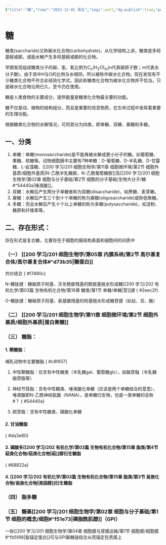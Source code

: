```yaml
---
{"title":"糖","time":"2022-12-02 周五","tags":null,"dg-publish":true,"permalink":"/200 学习/201 细胞生物学/第02章 细胞与分子基础/第2节 细胞的分子基础/生物大分子/糖/","dgPassFrontmatter":true,"created":"2024-01-25T18:45:03.000+08:00","updated":"2024-02-03T18:26:30.617+08:00"}
---
```


# 糖
糖类(saccharide)又称碳水化合物(carbohydrate)。从化学结构上讲，糖类是多羟基醛或酮，或能水解产生多羟基醛或酮的化合物。

早期发现组成糖类分子的碳、氢、氧比例为C<sub>n</sub>(H<sub>2</sub>O)<sub>m</sub>(n代表碳原子数；m代表水分子数)，由于其中H与O的比例与水相同，所以被称作碳水化合物。现在发现有不少糖类化合物不符合此经验化学式，因此称糖类化合物为碳水化合物并不恰当。只是碳水化合物沿用已久，至今仍在使用。

糖是人类食物的主要成分，提供能量是糖类化合物最主要的功能。

糖不仅是动、植物的结构组分，而且是重要的信息物质，在生命过程中发挥着重要的生理功能。

根据糖类化合物的水解情况，可将其分为四类，即单糖、双糖、寡糖和多糖。
## 一、分类
1. 单糖：单糖(monosaccharide)是不能再被水解成更小分子的糖。如葡萄糖、果糖、核糖等。动物细胞膜中主要有7种单糖：D-葡萄糖、D-半乳糖、D-甘露糖、L-岩藻糖、[[200 学习/201 细胞生物学/第11章 细胞微环境/第2节 细胞外基质/细胞外基质\|N-乙酰半乳糖胺，N-乙酰葡萄糖胺]]及[[200 学习/201 细胞生物学/第02章 细胞与分子基础/第2节 细胞的分子基础/生物大分子/糖#^54440a\|唾液酸]]。
2. 双糖：水解后产生两分子单糖者称为双糖(disaccharide)，如蔗糖、麦芽糖。
3. 寡糖：水解后产生三个到十个单糖的称为寡糖(oligosaccharide)或称低聚糖。
4. 多糖：完全水解后产生十个以上单糖的称为多糖(polysaccharide)，如淀粉、糖原和纤维素等。
## 二、存在形式： 
存在形式是复合糖，主要存在于细胞的膜结构表面和细胞间的间质中
### （一） [[200 学习/201 细胞生物学/第05章 内膜系统/第2节 高尔基复合体/高尔基复合体#^d73b35\|糖蛋白]]
共价结合
{ #f7490c}

N-糖肽键：糖碳原子羟基、天冬酰胺残基的酰胺基脱水形成糖[[200 学习/202 有机化学/第03篇 生物有机化合物/第16章 糖类/第1节 单糖/单糖\|苷]]键
{ #2eec2f}

O-糖肽键：糖碳原子羟基、氨基酸残基的羟基脱水形成糖苷键（如丝、苏、酪）
### （二） [[200 学习/201 细胞生物学/第11章 细胞微环境/第2节 细胞外基质/细胞外基质\|蛋白聚糖]] 
### （三） 糖脂：
#### 1. 鞘糖脂：
哺乳动物中主要糖脂
{ #c8f657}

1. 中性鞘糖脂：仅含有中性糖类（半乳糖gal、葡萄糖glc），如脑苷脂（半乳糖脑苷脂等）
2. 神经节苷脂：含有中性糖类、唾液酸化单糖（应该是两个单糖结合的意思），唾液酸即N-乙酰神经氨酸（NANA），是单糖衍生物，也是一类单糖的总称 #？
{ #54440a}

3. 硫苷脂：含有中性糖类、磷酸化单糖
#### 2. 甘油糖脂
{ #da3e80}

#### 3. 磷酸多[[200 学习/202 有机化学/第03篇 生物有机化合物/第15章 脂类/第4节 萜类化合物/萜类化合物\|萜]]醇衍生糖脂
{ #88822a}

#### 4. [[200 学习/202 有机化学/第03篇 生物有机化合物/第15章 脂类/第3节 甾族化合物/甾族化合物\|类固醇]]衍生糖脂
### （四） 脂多糖
### （五） 糖基[[200 学习/201 细胞生物学/第02章 细胞与分子基础/第1节 细胞的概念/细胞#^f51e73\|磷脂酰肌醇]]（GPI）
一些[[200 学习/201 细胞生物学/第04章 细胞膜与穿膜运输/第1节 细胞膜/细胞膜#^fb5f88\|脂锚定蛋白]]可与GPI寡糖链结合从而锚定在质膜上 



